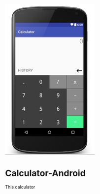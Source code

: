 ![alt text](https://github.com/AndroDevcd/Calculator-Android/blob/master/images/Calculator.PNG "Logo Title Text 1")

# Calculator-Android
This calculator 
